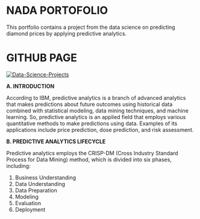# NADA PORTOFOLIO
This portfolio contains a project from the data science on predicting diamond prices by applying predictive analytics. 
# GITHUB PAGE

[![Data-Science-Projects](https://img.shields.io/badge/Data_Science_Projects-GitHub_Page-%2300BFFF.svg)](https://github.com/nadaisyf/nada_portofolio/tree/main/Diamond-Price-Prediction)


**A. INTRODUCTION**

According to IBM, predictive analytics is a branch of advanced analytics that makes predictions about future outcomes using historical data combined with statistical modeling, data mining techniques, and machine learning. So, predictive analytics is an applied field that employs various quantitative methods to make predictions using data. Examples of its applications include price prediction, dose prediction, and risk assessment.

**B. PREDICTIVE ANALYTICS LIFECYCLE**

Predictive analytics employs the CRISP-DM (Cross Industry Standard Process for Data Mining) method, which is divided into six phases, including:
1. Business Understanding 
2. Data Understanding
3. Data Preparation
4. Modeling
5. Evaluation
6. Deployment
